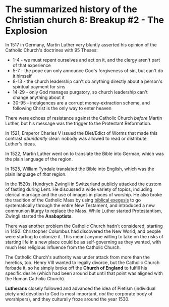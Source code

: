 
# The summarized history of the Christian church 8: Breakup #2 - The Explosion

In 1517 in Germany, Martin Luther very bluntly asserted his opinion of the Catholic Church's doctrines with 95 Theses:

- 1-4 - we must repent ourselves and act on it, and the clergy aren't part of that experience
- 5-7 - the pope can only announce God's forgiveness of sin, but can't do it himself
- 8-13 - the church leadership can't do anything directly about a person's spiritual payment for sins
- 14-29 - only God manages purgatory, so church leadership can't change anything about it
- 30-95 - indulgences are a corrupt money-extraction scheme, and following Christ is the only way to enter heaven

There were echoes of resistance against the Catholic Church *before* Martin Luther, but his message was the trigger to the Protestant Reformation.

In 1521, Emperor Charles V issued the Diet/Edict of Worms that made this contrast *abundantly* clear: nobody was allowed to read or distribute Luther's ideas.

In 1522, Martin Luther went on to translate the Bible into German, which was the plain language of the region.

In 1525, William Tyndale translated the Bible into English, which was the plain language of *that* region.

In the 1520s, Hundrych Zwingli in Switzerland publicly attacked the custom of fasting during Lent. He discussed a wide variety of topics, including clerical marriage and the use of images in places of worship. He also broke the tradition of the Catholic Mass by using [biblical exegesis](bible-study.md) to go systematically through the entire New Testament, and introduced a new communion liturgy to replace the Mass. While Luther started Protestantism, Zwingli started the **Anabaptists**.

There was another problem the Catholic Church hadn't considered, starting in 1492. Christopher Columbus had discovered the New World, and people were starting to colonize it. This meant anyone willing to take on the risks of starting life in a new place could be as self-governing as they wanted, with much less religious influence from the Catholic Church.

The Catholic Church's authority was under attack from more than the heretics, too. Henry VIII wanted to legally divorce, but the Catholic Church forbade it, so he simply broke off the **Church of England** to fulfill his specific desire (which had been around but until that point was aligned with the Roman Catholic Church).

**Lutherans** closely followed and advanced the idea of Pietism (individual piety and devotion to God is most important, *not* the corporate body of worshipers), and they culturally froze around the year 1530.
